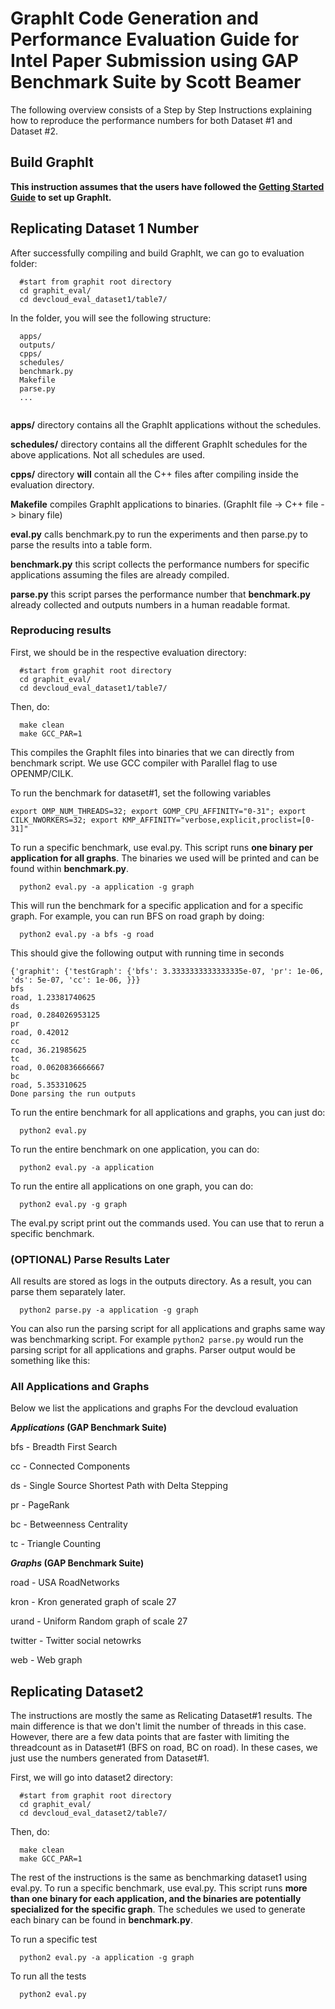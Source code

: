 # GraphIt Code Generation and Performance Evaluation Guide for Intel Paper Submission using GAP Benchmark Suite by Scott Beamer

The following overview consists of a Step by Step Instructions explaining how to reproduce the performance numbers for both Dataset #1 and Dataset #2. 

## Build GraphIt
**This instruction assumes that the users have followed the [Getting Started Guide](https://github.com/GraphIt-DSL/graphit/blob/master/README.md ) to set up GraphIt.** 


## Replicating Dataset 1 Number
After successfully compiling and build GraphIt, we can go to evaluation folder:


```
  #start from graphit root directory
  cd graphit_eval/
  cd devcloud_eval_dataset1/table7/
```

In the folder, you will see the following structure:

```
  apps/
  outputs/
  cpps/
  schedules/
  benchmark.py
  Makefile
  parse.py
  ...


```

**apps/** directory contains all the GraphIt applications without the schedules. 

**schedules/** directory contains all the different GraphIt schedules for the above applications. Not all schedules are used. 

**cpps/** directory **will** contain all the C++ files after compiling inside the evaluation directory.

**Makefile** compiles GraphIt applications to binaries. (GraphIt file -> C++ file -> binary file)

**eval.py** calls benchmark.py to run the experiments  and then parse.py to parse the results into a table form.

**benchmark.py** this script collects the performance numbers for specific applications assuming the files are already compiled. 

**parse.py** this script parses the performance number that **benchmark.py** already collected and outputs numbers in a human readable format. 


### Reproducing results

First, we should be in the respective evaluation directory:

```
  #start from graphit root directory
  cd graphit_eval/
  cd devcloud_eval_dataset1/table7/
```

Then, do:

```
  make clean
  make GCC_PAR=1 
```

This compiles the GraphIt files into binaries that we can directly from benchmark script. We use GCC compiler with Parallel flag to use OPENMP/CILK.



To run the benchmark for dataset#1, set the following variables

```
export OMP_NUM_THREADS=32; export GOMP_CPU_AFFINITY="0-31"; export CILK_NWORKERS=32; export KMP_AFFINITY="verbose,explicit,proclist=[0-31]"
```

To run a specific benchmark, use eval.py. This script runs **one binary per application for all graphs**. The binaries we used will be printed and can be found within **benchmark.py**. 

```
  python2 eval.py -a application -g graph
```

This will run the benchmark for a specific application and for a specific graph. For example, you can run BFS on road graph by doing:

```
  python2 eval.py -a bfs -g road
```

This should give the following output with running time in seconds
```
{'graphit': {'testGraph': {'bfs': 3.3333333333333335e-07, 'pr': 1e-06, 'ds': 5e-07, 'cc': 1e-06, }}}
bfs
road, 1.23381740625
ds
road, 0.284026953125
pr
road, 0.42012
cc
road, 36.21985625
tc
road, 0.0620836666667
bc
road, 5.353310625
Done parsing the run outputs
```

To run the entire benchmark for all applications and graphs, you can just do:

```
  python2 eval.py 
```

To run the entire benchmark on one application, you can do:

```
  python2 eval.py -a application
```

To run the entire all applications on one graph, you can do:

```
  python2 eval.py -g graph
```

The eval.py script print out the commands used. You can use that to rerun a specific benchmark. 


### (OPTIONAL) Parse Results Later

All results are stored as logs in the outputs directory. As a result, you can parse them separately later.

```
  python2 parse.py -a application -g graph
```

You can also run the parsing script for all applications and graphs same way was benchmarking script. For example ```python2 parse.py``` would run the parsing script for all applications and graphs. Parser output would be something like this:

### All Applications and Graphs

Below we list the applications and graphs For the devcloud evaluation

**_Applications_ (GAP Benchmark Suite)**

bfs - Breadth First Search

cc - Connected Components

ds - Single Source Shortest Path with Delta Stepping

pr - PageRank  

bc - Betweenness Centrality 

tc - Triangle Counting

**_Graphs_ (GAP Benchmark Suite)**

road - USA RoadNetworks

kron - Kron generated graph of scale 27

urand - Uniform Random graph of scale 27

twitter - Twitter social netowrks

web - Web graph


## Replicating Dataset2

The instructions are mostly the same as Relicating Dataset#1 results.
The main difference is that we don't limit the number of threads in this case. However, there are a few data points that are faster with limiting the threadcount as in Dataset#1 (BFS on road, BC on road). In these cases, we just use the numbers generated from Dataset#1.

First, we will go into dataset2 directory:

```
  #start from graphit root directory
  cd graphit_eval/
  cd devcloud_eval_dataset2/table7/
```

Then, do:

```
  make clean
  make GCC_PAR=1 
```

The rest of the instructions is the same as benchmarking dataset1 using eval.py.
To run a specific benchmark, use eval.py. This script runs **more than one binary for each application, and the binaries are potentially specialized for the specific graph**. The schedules we used to generate each binary can be found in **benchmark.py**.

To run a specific test

```
  python2 eval.py -a application -g graph
```

To run all the tests
```
  python2 eval.py
```


